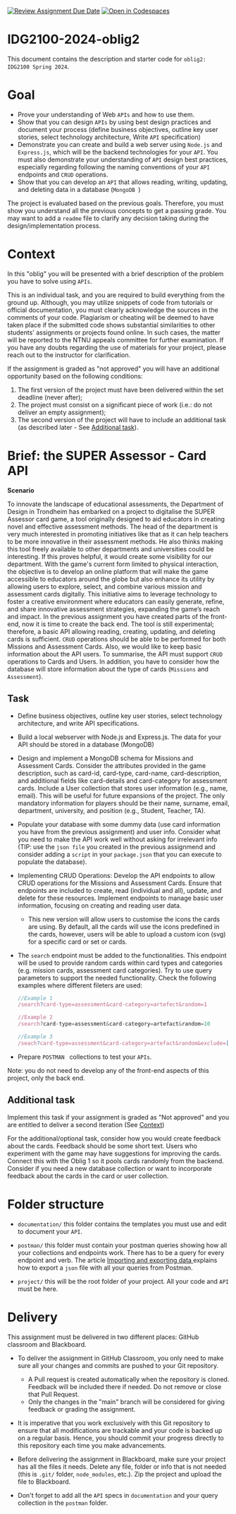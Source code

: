 [![Review Assignment Due Date](https://classroom.github.com/assets/deadline-readme-button-24ddc0f5d75046c5622901739e7c5dd533143b0c8e959d652212380cedb1ea36.svg)](https://classroom.github.com/a/ZhTM_Ckk)
[![Open in Codespaces](https://classroom.github.com/assets/launch-codespace-7f7980b617ed060a017424585567c406b6ee15c891e84e1186181d67ecf80aa0.svg)](https://classroom.github.com/open-in-codespaces?assignment_repo_id=14195776)
# IDG2100-2024-oblig2

This document contains the description and starter code for `oblig2: IDG2100 Spring 2024`.

# Goal

* Prove your understanding of Web `APIs` and how to use them.
* Show that you can design `APIs` by using best design practices and document your process (define business objectives, outline key user stories, select technology architecture, Write `API` specification)
* Demonstrate you can create and build a web server using `Node.js` and `Express.js`, which will be the backend technologies for your `API`.  You must also demonstrate your understanding of `API` design best practices, especially regarding following the naming conventions of your `API` endpoints and `CRUD` operations.
* Show that you can develop an `API` that allows reading, writing, updating, and deleting data in a database (`MongoDB `)

The project is evaluated based on the previous goals. Therefore, you must show you understand all the previous concepts to get a passing grade. You may want to add a `readme` file to clarify any decision taking during the design/implementation process.

# Context

In this "oblig" you will be presented with a brief description of the problem you have to solve using `APIs`. 

This is an individual task, and you are required to build everything from the ground up. Although, you may utilize snippets of code from tutorials or official documentation, you must clearly acknowledge the sources in the comments of your code. Plagiarism or cheating will be deemed to have taken place if the submitted code shows substantial similarities to other students' assignments or projects found online. In such cases, the matter will be reported to the NTNU appeals committee for further examination. If you have any doubts regarding the use of materials for your project, please reach out to the instructor for clarification. 

If the assignment is graded as "not approved" you will have an additional opportunity based on the following conditions:

1. The first version of the project must have been delivered within the set deadline (never after);
1. The project must consist on a significant piece of work (i.e.: do not deliver an empty assignment);
1. The second version of the project will have to include an additional task (as described later - See [Additional task](#Additional%20task)).

# Brief: the SUPER Assessor - Card API

**Scenario**

To innovate the landscape of educational assessments, the Department of Design in Trondheim has embarked on a project to digitalise the SUPER Assessor card game, a tool originally designed to aid educators in creating novel and effective assessment methods. The head of the department is very much interested in promoting initiatives like that as it can help teachers to be more innovative in their assessment methods. He also thinks making this tool freely available to other departments and universities could be interesting. If this proves helpful, it would create some visibility for our department.  With the game's current form limited to physical interaction, the objective is to develop an online platform that will make the game accessible to educators around the globe but also enhance its utility by allowing users to explore, select, and combine various mission and assessment cards digitally. This initiative aims to leverage technology to foster a creative environment where educators can easily generate, refine, and share innovative assessment strategies, expanding the game’s reach and impact. In the previous assignment you have created parts of the front-end, now it is time to create the back end. 
The tool is still experimental; therefore, a basic API allowing reading, creating, updating, and deleting cards is sufficient. `CRUD` operations should be able to be performed for both Missions and Assessment Cards. Also, we would like to keep basic information about the API users. To summarise, the API must support `CRUD` operations to Cards and Users. In addition, you have to consider how the database will store information about the type of cards (`Missions` and `Assessment`).


## Task

* Define business objectives, outline key user stories, select technology architecture, and write API specifications.

* Build a local webserver with Node.js and Express.js. The data for your API should be stored in a database (MongoDB)

* Design and implement a MongoDB schema for Missions and Assessment Cards. Consider the attributes provided in the game description, such as card-id, card-type, card-name, card-description, and additional fields like card-details and card-category for assessment cards. Include a User collection that stores user information (e.g., name, email). This will be useful for future expansions of the project. The only mandatory information for players should be their name, surname, email, department, university, and position (e.g., Student, Teacher, TA).

* Populate your database with some dummy data (use card information you have from the previous assignment) and user info. Consider what you need to make the API work well without asking for irrelevant info (TIP: use the `json file` you created in the previous assignmend and consider adding a `script` in your `package.json` that you can execute to populate the database). 

* Implementing CRUD Operations: Develop the API endpoints to allow CRUD operations for the Missions and Assessment Cards. Ensure that endpoints are included to create, read (individual and all), update, and delete for these resources. Implement endpoints to manage basic user information, focusing on creating and reading user data.

    * This new version will allow users to customise the icons the cards are using. By default, all the cards will use the icons predefined in the cards, however, users will be able to upload a custom icon (svg) for a specific card or set or cards.

* The `search` endpoint must be added to the functionalities. This endpoint will be used to provide random cards within card types and categories (e.g. mission cards, assessment card categories). Try to use query parameters to support the needed functionality. Check the following examples where different fileters are used:

    ````js
    //Example 1
    /search?card-type=assessment&card-category=artefect&random=1

    //Example 2
    /search?card-type=assessment&card-category=artefact&random=10

    //Example 3
    /seach?card-type=assessment&card-category=artefact&random&exclude=[2,5,7]
    ````

* Prepare `POSTMAN ` collections to test your `APIs`.

Note: you do not need to develop any of the front-end aspects of this project, only the back end.  



## Additional task

Implement this task if your assignment is graded as "Not approved" and you are entitled to deliver a second iteration (See [Context](#context))

For the additional/optional task, consider how you would create feedback about the cards. Feedback should be some short text. Users who experiment with the game may have suggestions for improving the cards. Connect this with the Oblig 1 so it pools cards randomly from the backend. Consider if you need a new database collection or want to incorporate feedback about the cards in the card or user collection.

# Folder structure

* `documentation/` this folder contains the templates you must use and edit to document your `API`.

* `postman/` this folder must contain your postman queries showing how all your collections and endpoints work. There has to be a query for every endpoint and verb. The article [Importing and exporting data
](https://learning.postman.com/docs/getting-started/importing-and-exporting-data/#exporting-collections) explains how to export a `json` file with all your queries from Postman.

* `project/` this will be the root folder of your project. All your code and `API` must be here.

# Delivery

This assignment must be delivered in two different places: GitHub classroom and Blackboard.

* To deliver the assignment in GitHub Classroom, you only need to make sure all your changes and commits are pushed to your Git repository.
    * A Pull request is created automatically when the repository is cloned. Feedback will be included there if needed. Do not remove or close that Pull Request.
    * Only the changes in the "main" branch will be considered for giving feedback or grading the assignment.

* It is imperative that you work exclusively with this Git repository to ensure that all modifications are trackable and your code is backed up on a regular basis. Hence, you should commit your progress directly to this repository each time you make advancements.

* Before delivering the assignment in Blackboard, make sure your project has all the files it needs. Delete any file, folder or info that is not needed (this is `.git/` folder, `node_modules`, etc.). Zip the project and upload the file to Blackboard. 

* Don't forget to add all the `API` specs in `documentation` and your query collection in the `postman` folder.